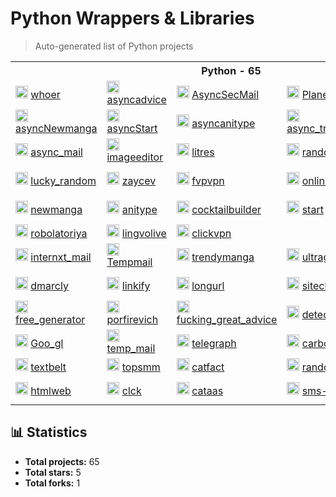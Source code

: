 # Python Wrappers & Libraries

> Auto-generated list of Python projects


<table>
    <tr> <th colspan="5">Python - 65</th> </tr>
    <tr>
      <td>
        <img src="https://whoer.net/favicon.ico" height="20px" alt="whoer" onerror="this.src='https://github.com/favicon.ico'">
        <a href="https://github.com/l0v3m0n3y/whoer" target="_blank"> whoer </a>
      </td>
      <td>
        <img src="https://fucking-great-advice.ru/favicon.ico" height="20px" alt="asyncadvice" onerror="this.src='https://github.com/favicon.ico'">
        <a href="https://github.com/l0v3m0n3y/asyncadvice" target="_blank"> asyncadvice </a>
      </td>
      <td>
        <img src="https://1secmail.com/favicon.ico" height="20px" alt="AsyncSecMail" onerror="this.src='https://github.com/favicon.ico'">
        <a href="https://github.com/l0v3m0n3y/AsyncSecMail" target="_blank"> AsyncSecMail </a>
      </td>
      <td>
        <img src="https://freevpnplanet.com/favicon.ico" height="20px" alt="Planet_vpn" onerror="this.src='https://github.com/favicon.ico'">
        <a href="https://github.com/l0v3m0n3y/Planet_vpn" target="_blank"> Planet_vpn </a>
      </td>
      <td>
        <img src="https://aminoapps.com/favicon.ico" height="20px" alt="AminoLab" onerror="this.src='https://github.com/favicon.ico'">
        <a href="https://github.com/l0v3m0n3y/AminoLab" target="_blank"> AminoLab </a>
      </td>
    </tr>
      <td>
        <img src="https://newmanga.org/favicon.ico" height="20px" alt="asyncNewmanga" onerror="this.src='https://github.com/favicon.ico'">
        <a href="https://github.com/l0v3m0n3y/asyncNewmanga" target="_blank"> asyncNewmanga </a>
      </td>
      <td>
        <img src="https://start.ru/favicon.ico" height="20px" alt="asyncStart" onerror="this.src='https://github.com/favicon.ico'">
        <a href="https://github.com/l0v3m0n3y/asyncStart" target="_blank"> asyncStart </a>
      </td>
      <td>
        <img src="https://anitype.site/favicon.ico" height="20px" alt="asyncanitype" onerror="this.src='https://github.com/favicon.ico'">
        <a href="https://github.com/l0v3m0n3y/asyncanitype" target="_blank"> asyncanitype </a>
      </td>
      <td>
        <img src="https://trendymanga.com/favicon.ico" height="20px" alt="async_trendymanga" onerror="this.src='https://github.com/favicon.ico'">
        <a href="https://github.com/l0v3m0n3y/async_trendymanga" target="_blank"> async_trendymanga </a>
      </td>
    </tr>
    <tr>
      <td>
        <img src="https://temp-mail.io/favicon.ico" height="20px" alt="async_mail" onerror="this.src='https://github.com/favicon.ico'">
        <a href="https://github.com/l0v3m0n3y/async_mail" target="_blank"> async_mail </a>
      </td>
      <td>
        <img src="https://imageeditor.ai/favicon.ico" height="20px" alt="imageeditor" onerror="this.src='https://github.com/favicon.ico'">
        <a href="https://github.com/l0v3m0n3y/imageeditor" target="_blank"> imageeditor </a>
      </td>
      <td>
        <img src="https://www.litres.ru/favicon.ico" height="20px" alt="litres" onerror="this.src='https://github.com/favicon.ico'">
        <a href="https://github.com/l0v3m0n3y/litres" target="_blank"> litres </a>
      </td>
      <td>
        <img src="https://random.onl/favicon.ico" height="20px" alt="random_onl" onerror="this.src='https://github.com/favicon.ico'">
        <a href="https://github.com/l0v3m0n3y/random_onl" target="_blank"> random_onl </a>
      </td>
      <td>
        <img src="https://www.python.org/static/favicon.ico" height="20px" alt="Nuum" onerror="this.src='https://github.com/favicon.ico'">
        <a href="https://github.com/l0v3m0n3y/Nuum" target="_blank"> Nuum </a>
      </td>
    </tr>
    <tr>
      <td>
        <img src="https://lucky-random.ru/wp-content/uploads/2021/04/Lucky-Random-1-300x205.png" height="20px" alt="lucky_random" >
        <a href="https://github.com/l0v3m0n3y/lucky_random" target="_blank"> lucky_random </a>
      </td>
      <td>
        <img src="https://zaycev.net/favicon.ico" height="20px" alt="zaycev" onerror="this.src='https://github.com/favicon.ico'">
        <a href="https://github.com/l0v3m0n3y/zaycev" target="_blank"> zaycev </a>
      </td>
      <td>
        <img src="https://www.python.org/static/favicon.ico" height="20px" alt="fvpvpn" onerror="this.src='https://github.com/favicon.ico'">
        <a href="https://github.com/l0v3m0n3y/fvpvpn" target="_blank"> fvpvpn </a>
      </td>
      <td>
        <img src="https://onlinegenerator.org/favicon.ico" height="20px" alt="onlinegenerator" onerror="this.src='https://github.com/favicon.ico'">
        <a href="https://github.com/l0v3m0n3y/onlinegenerator" target="_blank"> onlinegenerator </a>
      </td>
      <td>
        <img src="https://www.python.org/static/favicon.ico" height="20px" alt="check_host" onerror="this.src='https://github.com/favicon.ico'">
        <a href="https://github.com/l0v3m0n3y/check_host" target="_blank"> check_host </a>
      </td>
    </tr>
    <tr>
      <td>
        <img src="https://newmanga.org/favicon.ico" height="20px" alt="newmanga" onerror="this.src='https://github.com/favicon.ico'">
        <a href="https://github.com/l0v3m0n3y/newmanga" target="_blank"> newmanga </a>
      </td>
      <td>
        <img src="https://www.python.org/static/favicon.ico" height="20px" alt="anitype" onerror="this.src='https://github.com/favicon.ico'">
        <a href="https://github.com/l0v3m0n3y/anitype" target="_blank"> anitype </a>
      </td>
      <td>
        <img src="https://www.cocktailbuilder.com/img/icons/icon1024x1024.png" height="20px" alt="cocktailbuilder" onerror="this.src='https://github.com/favicon.ico'">
        <a href="https://github.com/l0v3m0n3y/cocktailbuilder" target="_blank"> cocktailbuilder </a>
      </td>
      <td>
        <img src="https://start.ru/favicon.ico" height="20px" alt="start" onerror="this.src='https://github.com/favicon.ico'">
        <a href="https://github.com/l0v3m0n3y/start" target="_blank"> start </a>
      </td>
      <td>
        <img src="https://nucleusvpn.com/favicon.ico" height="20px" alt="nucleusvpn" onerror="this.src='https://github.com/favicon.ico'">
        <a href="https://github.com/l0v3m0n3y/nucleusvpn" target="_blank"> nucleusvpn </a>
      </td>
    </tr>
    <tr>
      <td>
        <img src="https://robolatoriya.com/favicon.ico" height="20px" alt="robolatoriya" onerror="this.src='https://github.com/favicon.ico'">
        <a href="https://github.com/l0v3m0n3y/robolatoriya" target="_blank"> robolatoriya </a>
      </td>
      <td>
        <img src="https://lingvolive.com/favicon.ico" height="20px" alt="lingvolive" onerror="this.src='https://github.com/favicon.ico'">
        <a href="https://github.com/l0v3m0n3y/lingvolive" target="_blank"> lingvolive </a>
      <td>
        <img src="https://1clickvpn.net/favicon.ico" height="20px" alt="clickvpn" onerror="this.src='https://github.com/favicon.ico'">
        <a href="https://github.com/l0v3m0n3y/clickvpn" target="_blank"> clickvpn </a>
      </td>
    <tr>
      <td>
        <img src="https://internxt.com/favicon.ico" height="20px" alt="internxt_mail" onerror="this.src='https://github.com/favicon.ico'">
        <a href="https://github.com/l0v3m0n3y/internxt_mail" target="_blank"> internxt_mail </a>
      </td>
      <td>
        <img src="https://tempmail.lol/favicon.ico" height="20px" alt="Tempmail" onerror="this.src='https://github.com/favicon.ico'">
        <a href="https://github.com/l0v3m0n3y/Tempmail" target="_blank"> Tempmail </a>
      </td>
      <td>
        <img src="https://trendymanga.com/favicon.ico" height="20px" alt="trendymanga" onerror="this.src='https://github.com/favicon.ico'">
        <a href="https://github.com/l0v3m0n3y/trendymanga" target="_blank"> trendymanga </a>
      </td>
      <td>
        <img src="https://ultragenerator.com/favicon.ico" height="20px" alt="ultragenerator" onerror="this.src='https://github.com/favicon.ico'">
        <a href="https://github.com/l0v3m0n3y/ultragenerator" target="_blank"> ultragenerator </a>
      </td>
      <td>
        <img src="https://smtp.bz/favicon.ico" height="20px" alt="smtp" onerror="this.src='https://github.com/favicon.ico'">
        <a href="https://github.com/l0v3m0n3y/smtp" target="_blank"> smtp </a>
      </td>
    </tr>
    <tr>
      <td>
        <img src="https://dmarcly.com/favicon.ico" height="20px" alt="dmarcly" onerror="this.src='https://github.com/favicon.ico'">
        <a href="https://github.com/l0v3m0n3y/dmarcly" target="_blank"> dmarcly </a>
      </td>
      <td>
        <img src="https://linkify.me/favicon.ico" height="20px" alt="linkify" onerror="this.src='https://github.com/favicon.ico'">
        <a href="https://github.com/l0v3m0n3y/linkify" target="_blank"> linkify </a>
      </td>
      <td>
        <img src="https://longurl.in/favicon.ico" height="20px" alt="longurl" onerror="this.src='https://github.com/favicon.ico'">
        <a href="https://github.com/l0v3m0n3y/longurl" target="_blank"> longurl </a>
      </td>
      <td>
        <img src="https://sitecheck.sucuri.net/favicon.ico" height="20px" alt="sitecheck" onerror="this.src='https://github.com/favicon.ico'">
        <a href="https://github.com/l0v3m0n3y/sitecheck" target="_blank"> sitecheck </a>
      </td>
      <td>
        <img src="https://outstanza.com/favicon.ico" height="20px" alt="outstanza" onerror="this.src='https://github.com/favicon.ico'">
        <a href="https://github.com/l0v3m0n3y/outstanza" target="_blank"> outstanza </a>
      </td>
    </tr>
    <tr>
      <td>
        <img src="https://free-generator.ru/favicon.ico" height="20px" alt="free_generator" onerror="this.src='https://github.com/favicon.ico'">
        <a href="https://github.com/l0v3m0n3y/free_generator" target="_blank"> free_generator </a>
      </td>
      <td>
        <img src="https://porfirevich.com/favicon.ico" height="20px" alt="porfirevich" onerror="this.src='https://github.com/favicon.ico'">
        <a href="https://github.com/l0v3m0n3y/porfirevich" target="_blank"> porfirevich </a>
      </td>
      <td>
        <img src="https://fucking-great-advice.ru/favicon.ico" height="20px" alt="fucking_great_advice" onerror="this.src='https://github.com/favicon.ico'">
        <a href="https://github.com/l0v3m0n3y/fucking_great_advice" target="_blank"> fucking_great_advice </a>
      </td>
      <td>
        <img src="https://detector.tools/favicon.ico" height="20px" alt="detector_tools" onerror="this.src='https://github.com/favicon.ico'">
        <a href="https://github.com/l0v3m0n3y/detector_tools" target="_blank"> detector_tools </a>
      </td>
      <td>
        <img src="https://www.tasteatlas.com/favicon.ico" height="20px" alt="tasteatlas" onerror="this.src='https://github.com/favicon.ico'">
        <a href="https://github.com/l0v3m0n3y/tasteatlas" target="_blank"> tasteatlas </a>
      </td>
    </tr>
    <tr>
      <td>
        <img src="https://goo-gl.me/uploads/main/ebdfe7335edc910ceec694bd43b90186.png" height="20px" alt="Goo_gl" onerror="this.src='https://github.com/favicon.ico'">
        <a href="https://github.com/l0v3m0n3y/Goo_gl" target="_blank"> Goo_gl </a>
      </td>
      <td>
        <img src="https://temp-mail.io/open-graph.png" height="20px" alt="temp_mail" onerror="this.src='https://github.com/favicon.ico'">
        <a href="https://github.com/l0v3m0n3y/temp_mail" target="_blank"> temp_mail </a>
      </td>
      <td>
        <img src="https://telegra.ph/images/logo.png" height="20px" alt="telegraph" onerror="this.src='https://github.com/favicon.ico'">
        <a href="https://github.com/l0v3m0n3y/telegraph" target="_blank"> telegraph </a>
      </td>
      <td>
        <img src="https://www.python.org/static/favicon.ico" height="20px" alt="carbondate" onerror="this.src='https://github.com/favicon.ico'">
        <a href="https://github.com/l0v3m0n3y/carbondate" target="_blank"> carbondate </a>
      </td>
      <td>
        <img src="https://web-static.archive.org/_static/images/archive.ico" height="20px" alt="wayback" onerror="this.src='https://github.com/favicon.ico'">
        <a href="https://github.com/l0v3m0n3y/wayback" target="_blank"> wayback </a>
      </td>
    </tr>
    <tr>
      <td>
        <img src="https://www.python.org/static/favicon.ico" height="20px" alt="textbelt" onerror="this.src='https://github.com/favicon.ico'">
        <a href="https://github.com/l0v3m0n3y/textbelt" target="_blank"> textbelt </a>
      </td>
      <td>
        <img src="https://topsmm.ru/img/cube.png" height="20px" alt="topsmm" onerror="this.src='https://github.com/favicon.ico'">
        <a href="https://github.com/l0v3m0n3y/topsmm" target="_blank"> topsmm </a>
      </td>
      <td>
        <img src="https://www.python.org/static/favicon.ico" height="20px" alt="catfact" onerror="this.src='https://github.com/favicon.ico'">
        <a href="https://github.com/l0v3m0n3y/catfact" target="_blank"> catfact </a>
      </td>
      <td>
        <img src="https://www.python.org/static/favicon.ico" height="20px" alt="randomdatatools" onerror="this.src='https://github.com/favicon.ico'">
        <a href="https://github.com/l0v3m0n3y/randomdatatools" target="_blank"> randomdatatools </a>
      </td>
      <td>
        <img src="https://www.python.org/static/favicon.ico" height="20px" alt="ipwhois" onerror="this.src='https://github.com/favicon.ico'">
        <a href="https://github.com/l0v3m0n3y/ipwhois" target="_blank"> ipwhois </a>
      </td>
    </tr>
    <tr>
      <td>
        <img src="https://htmlweb.ru/images/og-image/index.jpg" height="20px" alt="htmlweb" onerror="this.src='https://github.com/favicon.ico'">
        <a href="https://github.com/l0v3m0n3y/htmlweb" target="_blank"> htmlweb </a>
      </td>
      <td>
        <img src="https://yastatic.net/s3/clicker/_/favicon.ico" height="20px" alt="clck" onerror="this.src='https://github.com/favicon.ico'">
        <a href="https://github.com/l0v3m0n3y/clck" target="_blank"> clck </a>
      </td>
      <td>
        <img src="https://www.python.org/static/favicon.ico" height="20px" alt="cataas" onerror="this.src='https://github.com/favicon.ico'">
        <a href="https://github.com/l0v3m0n3y/cataas" target="_blank"> cataas </a>
      </td>
      <td>
        <img src="https://www.python.org/static/favicon.ico" height="20px" alt="sms-acktiwator" onerror="this.src='https://github.com/favicon.ico'">
        <a href="https://github.com/l0v3m0n3y/sms-acktiwator" target="_blank"> sms-acktiwator </a>
      </td>
      <td>
        <img src="https://static.unshorten.me/images/unshorten.png" height="20px" alt="unshorten" onerror="this.src='https://github.com/favicon.ico'">
        <a href="https://github.com/l0v3m0n3y/unshorten" target="_blank"> unshorten </a>
      </td>
    </tr>
</table>


## 📊 Statistics

- **Total projects:** 65
- **Total stars:** 5
- **Total forks:** 1
